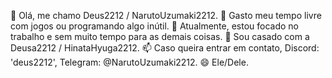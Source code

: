 👋 Olá, me chamo Deus2212 / NarutoUzumaki2212.
👀 Gasto meu tempo livre com jogos ou programando algo inútil.
🌱 Atualmente, estou focado no trabalho e sem muito tempo para as demais coisas.
💞️ Sou casado com a Deusa2212 / HinataHyuga2212.
📫 Caso queira entrar em contato, Discord: 'deus2212', Telegram: @NarutoUzumaki2212.
😄 Ele/Dele.
